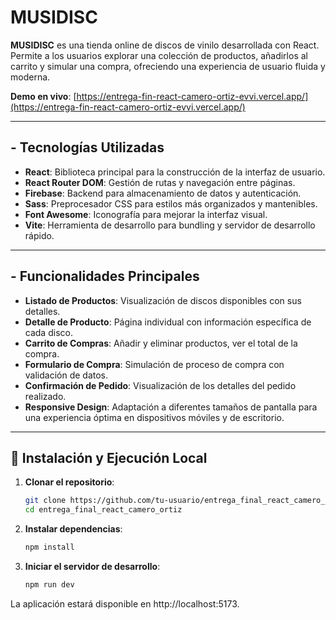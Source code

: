 # MUSIDISC

**MUSIDISC** es una tienda online de discos de vinilo desarrollada con React. Permite a los usuarios explorar una colección de productos, añadirlos al carrito y simular una compra, ofreciendo una experiencia de usuario fluida y moderna.

**Demo en vivo**: [https://entrega-fin-react-camero-ortiz-evvi.vercel.app/](https://entrega-fin-react-camero-ortiz-evvi.vercel.app/)

---

## - Tecnologías Utilizadas

- **React**: Biblioteca principal para la construcción de la interfaz de usuario.
- **React Router DOM**: Gestión de rutas y navegación entre páginas.
- **Firebase**: Backend para almacenamiento de datos y autenticación.
- **Sass**: Preprocesador CSS para estilos más organizados y mantenibles.
- **Font Awesome**: Iconografía para mejorar la interfaz visual.
- **Vite**: Herramienta de desarrollo para bundling y servidor de desarrollo rápido.

---

## - Funcionalidades Principales

- **Listado de Productos**: Visualización de discos disponibles con sus detalles.
- **Detalle de Producto**: Página individual con información específica de cada disco.
- **Carrito de Compras**: Añadir y eliminar productos, ver el total de la compra.
- **Formulario de Compra**: Simulación de proceso de compra con validación de datos.
- **Confirmación de Pedido**: Visualización de los detalles del pedido realizado.
- **Responsive Design**: Adaptación a diferentes tamaños de pantalla para una experiencia óptima en dispositivos móviles y de escritorio.

---

## 🚀 Instalación y Ejecución Local

1. **Clonar el repositorio**:

   ```bash
   git clone https://github.com/tu-usuario/entrega_final_react_camero_ortiz.git
   cd entrega_final_react_camero_ortiz

2. **Instalar dependencias**:
   ```bash
   npm install

3. **Iniciar el servidor de desarrollo**:
    ```bash
    npm run dev

La aplicación estará disponible en http://localhost:5173.